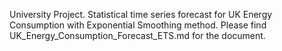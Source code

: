 University Project. Statistical time series forecast for UK Energy Consumption with Exponential Smoothing method. Please find UK_Energy_Consumption_Forecast_ETS.md for the document.
